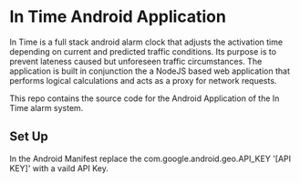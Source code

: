 # In Time Android Application
In Time is a full stack android alarm clock that adjusts the activation time depending on current and predicted traffic conditions. Its purpose is to prevent lateness caused but unforeseen traffic circumstances. The application is built in conjunction the a NodeJS based web application that performs logical calculations and acts as a proxy for network requests. 

This repo contains the source code for the Android Application of the In Time alarm system.

## Set Up

In the Android Manifest replace the com.google.android.geo.API_KEY '[API KEY]' with a vaild API Key.